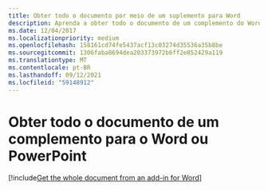 ```yaml
---
title: Obter todo o documento por meio de um suplemento para Word
description: Aprenda a obter todo o documento de um complemento do Word.
ms.date: 12/04/2017
ms.localizationpriority: medium
ms.openlocfilehash: 158161cd74fe5437acf13c03274d35536a35b8be
ms.sourcegitcommit: 1306faba8694dea203373972b6ff2e852429a119
ms.translationtype: MT
ms.contentlocale: pt-BR
ms.lasthandoff: 09/12/2021
ms.locfileid: "59148912"
---
```

# <a name="get-the-whole-document-from-an-add-in-for-word-or-powerpoint"></a>Obter todo o documento de um complemento para o Word ou PowerPoint

[!include[Get the whole document from an add-in for Word](../includes/file-get-the-whole-document-from-an-add-in-for-powerpoint-or-word.md)]
